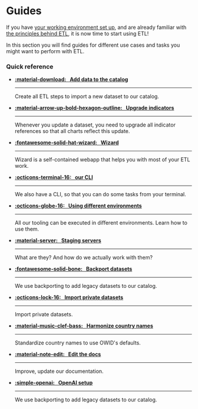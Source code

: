 # Guides

If you have [your working environment set up](../getting-started/working-environment.md), and are already familiar with [the principles behind ETL](../architecture/), it is now time to start using ETL!

In this section you will find guides for different use cases and tasks you might want to perform with ETL.

### Quick reference
<div class="grid cards" markdown>

-   __[:material-download: &nbsp; Add data to the catalog](adding-data)__

    ---

    Create all ETL steps to import a new dataset to our catalog.

-   __[:material-arrow-up-bold-hexagon-outline: &nbsp; Upgrade indicators](adding-data)__

    ---

    Whenever you update a dataset, you need to upgrade all indicator references so that all charts reflect this update.

-   __[:fontawesome-solid-hat-wizard: &nbsp; Wizard](wizard)__

    ---

    Wizard is a self-contained webapp that helps you with most of your ETL work.


-   __[:octicons-terminal-16: &nbsp; our CLI](adding-data)__

    ---

    We also have a CLI, so that you can do some tasks from your terminal.


-   __[:octicons-globe-16: &nbsp; Using different environments](environment)__

    ---

    All our tooling can be executed in different environments. Learn how to use them.

-   __[:material-server: &nbsp; Staging servers](adding-data)__

    ---

    What are they? And how do we actually work with them?

-   __[:fontawesome-solid-bone: &nbsp; Backport datasets](adding-data)__

    ---

    We use backporting to add legacy datasets to our catalog.

-   __[:octicons-lock-16: &nbsp; Import private datasets](private-import)__

    ---

    Import private datasets.

-   __[:material-music-clef-bass: &nbsp; Harmonize country names](harmonize-countries)__

    ---

    Standardize country names to use OWID's defaults.

-   __[:material-note-edit: &nbsp; Edit the docs](../dev/docs)__

    ---

    Improve, update our documentation.

-   __[:simple-openai: &nbsp; OpenAI setup ](openai)__

    ---

    We use backporting to add legacy datasets to our catalog.
